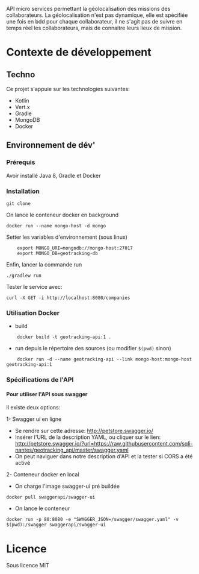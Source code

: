 API micro services permettant la géolocalisation des missions des collaborateurs. La géolocalisation n'est pas dynamique, elle est spécifiée une fois en bdd pour chaque collaborateur, il ne s'agit pas de suivre en temps réel les collaborateurs, mais de connaitre leurs lieux de mission.

# Contexte de développement
## Techno
Ce projet s'appuie sur les technologies suivantes:
* Kotlin
* Vert.x
* Gradle
* MongoDB
* Docker

## Environnement de dév'
### Prérequis
Avoir installé Java 8, Gradle et Docker

### Installation
```
git clone
```

On lance le conteneur docker en background
```
docker run --name mongo-host -d mongo
```

Setter les variables d'environnement (sous linux)
```
    export MONGO_URI=mongodb://mongo-host:27017
    export MONGO_DB=geotracking-db
```
 
Enfin, lancer la commande run

```
./gradlew run 
```

Tester le service avec:
```
curl -X GET -i http://localhost:8080/companies
```

### Utilisation Docker
* build
```
    docker build -t geotracking-api:1 .
```

* run depuis le répertoire des sources (ou modifier `$(pwd)` sinon)
```
    docker run -d --name geotracking-api --link mongo-host:mongo-host geotracking-api:1
```

### Spécifications de l'API

#### Pour utiliser l'API sous swagger

Il existe deux options:

1- Swagger ui en ligne
* Se rendre sur cette adresse: http://petstore.swagger.io/
* Insérer l'URL de la description YAML, ou cliquer sur le lien: http://petstore.swagger.io/?url=https://raw.githubusercontent.com/sqli-nantes/geotracking_api/master/swagger.yaml
* On peut naviguer dans notre description d'API et la tester si CORS a été activé

2- Conteneur docker en local
* On charge l'image swagger-ui pré buildée

```
docker pull swaggerapi/swagger-ui
```
* On lance le conteneur 
```
docker run -p 80:8080 -e "SWAGGER_JSON=/swagger/swagger.yaml" -v $(pwd):/swagger swaggerapi/swagger-ui
```

# Licence
Sous licence MIT
